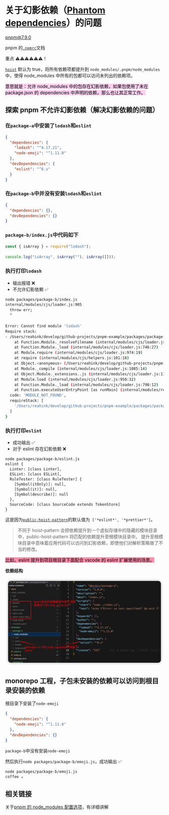 # 关于幻影依赖（[Phantom dependencies](https://rushjs.io/pages/advanced/phantom_deps/)）的问题

pnpm@7.9.0

pnpm 的[`.npmrc`](https://pnpm.io/zh/npmrc)文档

重点 ⚠️⚠️⚠️⚠️⚠️⚠️！

[`hoist`](https://pnpm.io/zh/npmrc#hoist) 默认为 true，将所有依赖项都提升到 `node_modules/.pnpm/node_modules` 中，使得 node_modules 中所有的包都可以访问未列出的依赖项。

<mark style="background: #FFB8EBA6;">意思就是：允许 node_modules 中的包存在幻影依赖，如果包使用了未在 package.json 的 dependencies 中声明的依赖，那么也让其正常工作。</mark>

## 探索 pnpm 不允许幻影依赖（解决幻影依赖的问题）

### 在`package-a`中安装了`lodash`和`eslint`

```json
{
  "dependencies": {
    "lodash": "^4.17.21",
    "node-emoji": "^1.11.0"
  },
  "devDependencies": {
    "eslint": "^8.x"
  }
}
```

### 在`package-b`中并没有安装`lodash`和`eslint`

```json
{
  "dependencies": {},
  "devDependencies": {}
}
```

### `package-b/index.js`中代码如下

```js
const { isArray } = require("lodash");

console.log("isArray", isArray(""), isArray([]));
```

### 执行打印`lodash`

- 输出报错 ❌
- 不允许幻影依赖 ✅

```bash
node packages/package-b/index.js
internal/modules/cjs/loader.js:905
  throw err;
  ^

Error: Cannot find module 'lodash'
Require stack:
- /Users/reahink/develop/github-projects/pnpm-example/packages/package-b/index.js
    at Function.Module._resolveFilename (internal/modules/cjs/loader.js:902:15)
    at Function.Module._load (internal/modules/cjs/loader.js:746:27)
    at Module.require (internal/modules/cjs/loader.js:974:19)
    at require (internal/modules/cjs/helpers.js:101:18)
    at Object.<anonymous> (/Users/reahink/develop/github-projects/pnpm-example/packages/package-b/index.js:1:21)
    at Module._compile (internal/modules/cjs/loader.js:1085:14)
    at Object.Module._extensions..js (internal/modules/cjs/loader.js:1114:10)
    at Module.load (internal/modules/cjs/loader.js:950:32)
    at Function.Module._load (internal/modules/cjs/loader.js:790:12)
    at Function.executeUserEntryPoint [as runMain] (internal/modules/run_main.js:75:12) {
  code: 'MODULE_NOT_FOUND',
  requireStack: [
    '/Users/reahink/develop/github-projects/pnpm-example/packages/package-b/index.js'
  ]
}
```

### 执行打印`eslint`

- 成功输出 ✅
- 对于 eslint 存在幻影依赖 ❌

```
node packages/package-b/eslint.js
eslint {
  Linter: [class Linter],
  ESLint: [class ESLint],
  RuleTester: [class RuleTester] {
    [Symbol(itOnly)]: null,
    [Symbol(it)]: null,
    [Symbol(describe)]: null
  },
  SourceCode: [class SourceCode extends TokenStore]
}
```

这是因为[`public-hoist-pattern`](https://pnpm.io/zh/npmrc#public-hoist-pattern)的默认值为` ['*eslint*', '*prettier*']`。

> 不同于 hoist-pattern 会把依赖提升到一个虚拟存储中的隐藏的模块目录中，public-hoist-pattern 将匹配的依赖提升至根模块目录中。 提升至根模块目录中意味着应用代码可以访问到幻影依赖，即使他们对解析策略做了不当的修改。

<mark style="background: #FF5582A6;">比如，eslint 提升到项目根目录下面配合 vscode 的 eslint 扩展使用的场景。</mark>

**依赖结构**

![public-hoist-pattern](public-hoist-pattern.png)

## monorepo 工程，子包未安装的依赖可以访问到根目录安装的依赖

根目录下安装了`node-emoji`

```json
{
  "dependencies": {
    "node-emoji": "^1.11.0"
  },
  "devDependencies": {}
}
```

`package-b`中没有安装`node-emoji`

然后执行`node packages/package-b/emoji.js`，成功输出 ✅

```bash
node packages/package-b/emoji.js
coffee ☕
```

## 相关链接

关于[pnpm 的 node_modules 配置选项](https://pnpm.io/zh/blog/2020/10/17/node-modules-configuration-options-with-pnpm)，有详细讲解
